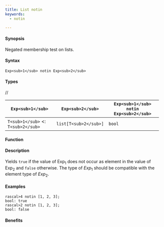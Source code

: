 ```yaml
---
title: List notin
keywords:
  - notin

---
```


#### Synopsis

Negated membership test on lists.

#### Syntax

`Exp<sub>1</sub> notin Exp<sub>2</sub>`

#### Types

//

| `Exp<sub>1</sub>`           |  `Exp<sub>2</sub>`      | `Exp<sub>1</sub> notin Exp<sub>2</sub>`  |
| --- | --- | --- |
| `T<sub>1</sub>`  <: `T<sub>2</sub>` |  `list[T<sub>2</sub>]`  | `bool`                   |


#### Function

#### Description

Yields `true` if the value of Exp<sub>1</sub> does not occur as element in the value of Exp<sub>2</sub> and `false` otherwise. 
The type of _Exp_<sub>1</sub> should be compatible with the element type of _Exp_<sub>2</sub>.

#### Examples


```rascal-shell
rascal>4 notin [1, 2, 3];
bool: true
rascal>2 notin [1, 2, 3];
bool: false
```

#### Benefits


